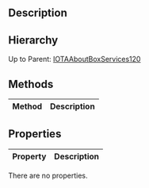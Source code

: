 ## Description

## Hierarchy
Up to Parent: [IOTAAboutBoxServices120](IOTAAboutBoxServices120)

## Methods
| Method | Description |
| ------------- | ------------- |

## Properties
| Property | Description |
| ------------- | ------------- |
There are no properties.
